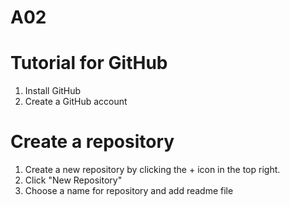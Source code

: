 # A02
# Tutorial for GitHub
1. Install GitHub
2. Create a GitHub account
# Create a repository
1. Create a new repository by clicking the + icon in the top right.
2. Click "New Repository"
3. Choose a name for repository and add readme file


